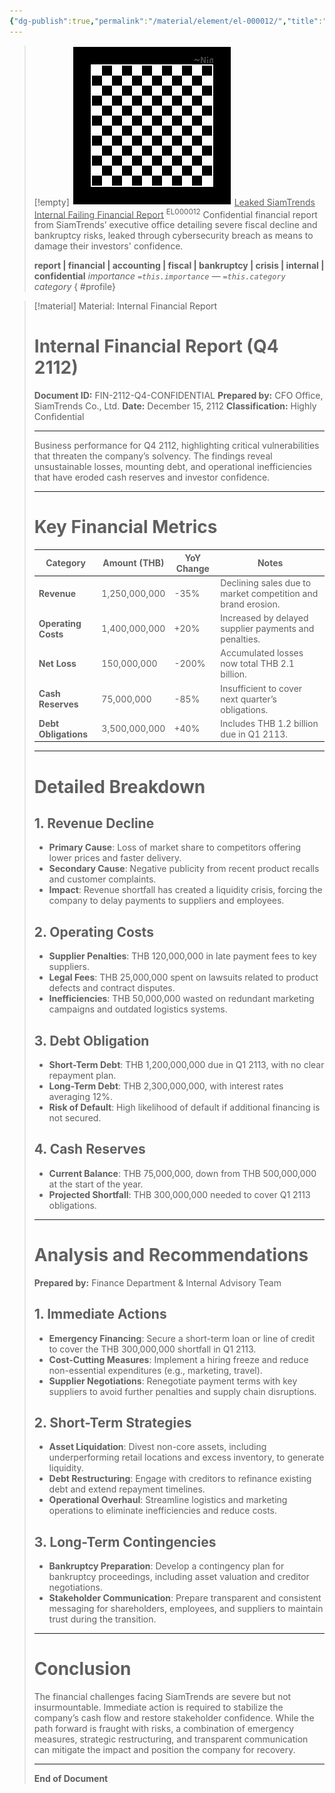 ```yaml
---
{"dg-publish":true,"permalink":"/material/element/el-000012/","title":"Leaked SiamTrends Internal Failing Financial Report","tags":["-element","-ai"]}
---
```


>[!empty]
> ![RESOURCE/ASSET/OTHER/PlaceholderIcon.png|icon](/img/user/RESOURCE/ASSET/OTHER/PlaceholderIcon.png) <u class="title">Leaked SiamTrends Internal Failing Financial Report</u> <sup class="title">EL000012</sup> <b class="title"> </b>
> Confidential financial report from SiamTrends’ executive office detailing severe fiscal decline and bankruptcy risks, leaked through cybersecurity breach as means to damage their investors' confidence.
> 
> <b>report | financial | accounting | fiscal | bankruptcy | crisis | internal | confidential</b>
> <i class="small">importance `=this.importance` — `=this.category` category</i>
{ #profile}


> [!material] Material: Internal Financial Report
> # **Internal Financial Report (Q4 2112)**
> **Document ID:** FIN-2112-Q4-CONFIDENTIAL
> **Prepared by:** CFO Office, SiamTrends Co., Ltd.
> **Date:** December 15, 2112
> **Classification:** Highly Confidential
> 
> ---
> 
> Business performance for Q4 2112, highlighting critical vulnerabilities that threaten the company’s solvency. The findings reveal unsustainable losses, mounting debt, and operational inefficiencies that have eroded cash reserves and investor confidence.
>  
> ---
>  
> # Key Financial Metrics
> 
> | **Category**         | **Amount (THB)** | **YoY Change** | **Notes**                                                 |
> | -------------------- | ---------------- | -------------- | ------------------------------------------------------------ |
> | **Revenue**          | 1,250,000,000    | -35%           | Declining sales due to market competition and brand erosion. |
> | **Operating Costs**  | 1,400,000,000    | +20%           | Increased by delayed supplier payments and penalties.        |
> | **Net Loss**         | 150,000,000      | -200%          | Accumulated losses now total THB 2.1 billion.                |
> | **Cash Reserves**    | 75,000,000       | -85%           | Insufficient to cover next quarter’s obligations.            |
> | **Debt Obligations** | 3,500,000,000    | +40%           | Includes THB 1.2 billion due in Q1 2113.                     |
>  
> ---
>  
> # Detailed Breakdown
> 
> ## 1. Revenue Decline
> - **Primary Cause**: Loss of market share to competitors offering lower prices and faster delivery.
> - **Secondary Cause**: Negative publicity from recent product recalls and customer complaints.
> - **Impact**: Revenue shortfall has created a liquidity crisis, forcing the company to delay payments to suppliers and employees.
> 
> ## 2. Operating Costs
> - **Supplier Penalties**: THB 120,000,000 in late payment fees to key suppliers.
> - **Legal Fees**: THB 25,000,000 spent on lawsuits related to product defects and contract disputes.
> - **Inefficiencies**: THB 50,000,000 wasted on redundant marketing campaigns and outdated logistics systems.
> 
> ## 3. Debt Obligation
> - **Short-Term Debt**: THB 1,200,000,000 due in Q1 2113, with no clear repayment plan.
> - **Long-Term Debt**: THB 2,300,000,000, with interest rates averaging 12%.
> - **Risk of Default**: High likelihood of default if additional financing is not secured.
> 
> ## 4. Cash Reserves
> - **Current Balance**: THB 75,000,000, down from THB 500,000,000 at the start of the year.
> - **Projected Shortfall**: THB 300,000,000 needed to cover Q1 2113 obligations.
> 
> ---
> 
> # Analysis and Recommendations
> **Prepared by:** Finance Department & Internal Advisory Team
> 
> ## 1. Immediate Actions
> - **Emergency Financing**: Secure a short-term loan or line of credit to cover the THB 300,000,000 shortfall in Q1 2113.
> - **Cost-Cutting Measures**: Implement a hiring freeze and reduce non-essential expenditures (e.g., marketing, travel).
> - **Supplier Negotiations**: Renegotiate payment terms with key suppliers to avoid further penalties and supply chain disruptions.
> 
> ## 2. Short-Term Strategies
> - **Asset Liquidation**: Divest non-core assets, including underperforming retail locations and excess inventory, to generate liquidity. 
> - **Debt Restructuring**: Engage with creditors to refinance existing debt and extend repayment timelines.
> - **Operational Overhaul**: Streamline logistics and marketing operations to eliminate inefficiencies and reduce costs.
> 
> ## 3. Long-Term Contingencies
> - **Bankruptcy Preparation**: Develop a contingency plan for bankruptcy proceedings, including asset valuation and creditor negotiations.
> - **Stakeholder Communication**: Prepare transparent and consistent messaging for shareholders, employees, and suppliers to maintain trust during the transition.
> 
> ---
> 
> # Conclusion
> The financial challenges facing SiamTrends are severe but not insurmountable. Immediate action is required to stabilize the company’s cash flow and restore stakeholder confidence. While the path forward is fraught with risks, a combination of emergency measures, strategic restructuring, and transparent communication can mitigate the impact and position the company for recovery.
> 
> ---  
> 
> **End of Document**

